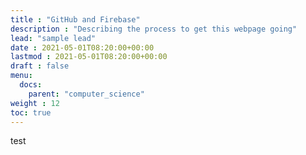 ```yaml
---
title : "GitHub and Firebase"
description : "Describing the process to get this webpage going"
lead: "sample lead"
date : 2021-05-01T08:20:00+00:00
lastmod : 2021-05-01T08:20:00+00:00
draft : false
menu:
  docs:
    parent: "computer_science"
weight : 12
toc: true
---
```


test